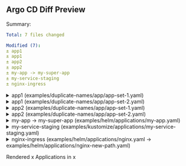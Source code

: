 ## Argo CD Diff Preview

Summary:
```yaml
Total: 7 files changed

Modified (7):
± app1
± app1
± app2
± app2
± my-app -> my-super-app
± my-service-staging
± nginx-ingress
```

<details>
<summary>app1 (examples/duplicate-names/app/app-set-1.yaml)</summary>
<br>

```diff
@@ Application modified: app1 (examples/duplicate-names/app/app-set-1.yaml) @@
       app: myapp
   template:
     metadata:
       labels:
         app: myapp
     spec:
       containers:
       - image: dag-andersen/myapp:latest
         name: myapp
         ports:
-        - containerPort: 80
+        - containerPort: 8080
```

</details>

<details>
<summary>app1 (examples/duplicate-names/app/app-set-2.yaml)</summary>
<br>

```diff
@@ Application modified: app1 (examples/duplicate-names/app/app-set-2.yaml) @@
       app: myapp
   template:
     metadata:
       labels:
         app: myapp
     spec:
       containers:
       - image: dag-andersen/myapp:latest
         name: myapp
         ports:
-        - containerPort: 80
+        - containerPort: 8080
```

</details>

<details>
<summary>app2 (examples/duplicate-names/app/app-set-1.yaml)</summary>
<br>

```diff
@@ Application modified: app2 (examples/duplicate-names/app/app-set-1.yaml) @@
       app: myapp
   template:
     metadata:
       labels:
         app: myapp
     spec:
       containers:
       - image: dag-andersen/myapp:latest
         name: myapp
         ports:
-        - containerPort: 80
+        - containerPort: 8080
```

</details>

<details>
<summary>app2 (examples/duplicate-names/app/app-set-2.yaml)</summary>
<br>

```diff
@@ Application modified: app2 (examples/duplicate-names/app/app-set-2.yaml) @@
       app: myapp
   template:
     metadata:
       labels:
         app: myapp
     spec:
       containers:
       - image: dag-andersen/myapp:latest
         name: myapp
         ports:
-        - containerPort: 80
+        - containerPort: 8080
```

</details>

<details>
<summary>my-app -> my-super-app (examples/helm/applications/my-app.yaml)</summary>
<br>

```diff
@@ Application modified: my-app -> my-super-app (examples/helm/applications/my-app.yaml) @@
 apiVersion: v1
 kind: Service
 metadata:
   annotations: {}
   labels:
-    app.kubernetes.io/instance: my-app
+    app.kubernetes.io/instance: my-super-app
     app.kubernetes.io/managed-by: Helm
     app.kubernetes.io/name: myApp
     app.kubernetes.io/version: 1.16.0
     helm.sh/chart: myApp-0.1.0
   name: super-app-name
   namespace: default
 spec:
   ports:
   - name: http
     port: 80
     protocol: TCP
     targetPort: http
   selector:
-    app.kubernetes.io/instance: my-app
+    app.kubernetes.io/instance: my-super-app
     app.kubernetes.io/name: myApp
   type: ClusterIP
 
 ---
 apiVersion: v1
 automountServiceAccountToken: true
 kind: ServiceAccount
 metadata:
   annotations: {}
   labels:
-    app.kubernetes.io/instance: my-app
+    app.kubernetes.io/instance: my-super-app
     app.kubernetes.io/managed-by: Helm
     app.kubernetes.io/name: myApp
     app.kubernetes.io/version: 1.16.0
     helm.sh/chart: myApp-0.1.0
   name: super-app-name
   namespace: default
 
 ---
 apiVersion: apps/v1
 kind: Deployment
 metadata:
   annotations: {}
   labels:
-    app.kubernetes.io/instance: my-app
+    app.kubernetes.io/instance: my-super-app
     app.kubernetes.io/managed-by: Helm
     app.kubernetes.io/name: myApp
     app.kubernetes.io/version: 1.16.0
     helm.sh/chart: myApp-0.1.0
   name: super-app-name
   namespace: default
 spec:
   replicas: 1
   selector:
     matchLabels:
-      app.kubernetes.io/instance: my-app
+      app.kubernetes.io/instance: my-super-app
       app.kubernetes.io/name: myApp
   template:
     metadata:
       labels:
-        app.kubernetes.io/instance: my-app
+        app.kubernetes.io/instance: my-super-app
         app.kubernetes.io/managed-by: Helm
         app.kubernetes.io/name: myApp
         app.kubernetes.io/version: 1.16.0
         helm.sh/chart: myApp-0.1.0
     spec:
       containers:
       - image: nginx:1.16.0
         imagePullPolicy: IfNotPresent
         livenessProbe:
           httpGet:
```

</details>

<details>
<summary>my-service-staging (examples/kustomize/applications/my-service-staging.yaml)</summary>
<br>

```diff
@@ Application modified: my-service-staging (examples/kustomize/applications/my-service-staging.yaml) @@
     spec:
       containers:
       - image: dag-andersen/myapp:latest
         name: myapp
         ports:
         - containerPort: 80
         resources:
           limits:
             memory: 256Mi
           requests:
-            memory: 128Mi
+            memory: 64Mi
```

</details>

<details>
<summary>nginx-ingress (examples/helm/applications/nginx.yaml -> examples/helm/applications/nginx-new-path.yaml)</summary>
<br>

```diff
@@ Application modified: nginx-ingress (examples/helm/applications/nginx.yaml -> examples/helm/applications/nginx-new-path.yaml) @@
         app.kubernetes.io/part-of: ingress-nginx
         app.kubernetes.io/version: 1.10.0
         helm.sh/chart: ingress-nginx-4.10.0
     spec:
       containers:
       - args:
         - /nginx-ingress-controller
         - --publish-service=$(POD_NAMESPACE)/nginx-ingress-ingress-nginx-controller
         - --election-id=nginx-ingress-ingress-nginx-leader
         - --controller-class=k8s.io/ingress-nginx
-        - --ingress-class=test
+        - --ingress-class=new-test
         - --configmap=$(POD_NAMESPACE)/nginx-ingress-ingress-nginx-controller
         - --validating-webhook=:8443
         - --validating-webhook-certificate=/usr/local/certificates/cert
         - --validating-webhook-key=/usr/local/certificates/key
         - --enable-metrics=false
         env:
         - name: POD_NAME
           valueFrom:
             fieldRef:
               fieldPath: metadata.name
```

</details>

Rendered x Applications in x
